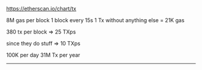 
https://etherscan.io/chart/tx

8M gas per block
1 block every 15s
1 Tx without anything else = 21K gas

380 tx per block => 25 TXps

since they do stuff => 10 TXps

100K per day
31M Tx per year

--------


